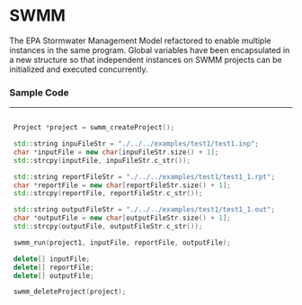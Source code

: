# SWMM
The EPA Stormwater Management Model refactored to enable multiple instances in the same program. Global variables have been encapsulated in a new structure so that independent instances on SWMM projects can be initialized and executed concurrently.


### Sample Code
---------------------------------------
``` C++

 Project *project = swmm_createProject();

 std::string inpuFileStr = "./../../examples/test1/test1.inp";
 char *inputFile = new char[inpuFileStr.size() + 1];
 std::strcpy(inputFile, inpuFileStr.c_str());

 std::string reportFileStr = "./../../examples/test1/test1_1.rpt";
 char *reportFile = new char[reportFileStr.size() + 1];
 std::strcpy(reportFile, reportFileStr.c_str());

 std::string outputFileStr = "./../../examples/test1/test1_1.out";
 char *outputFile = new char[outputFileStr.size() + 1];
 std::strcpy(outputFile, outputFileStr.c_str());

 swmm_run(project1, inputFile, reportFile, outputFile);

 delete[] inputFile;
 delete[] reportFile;
 delete[] outputFile;

 swmm_deleteProject(project);

```